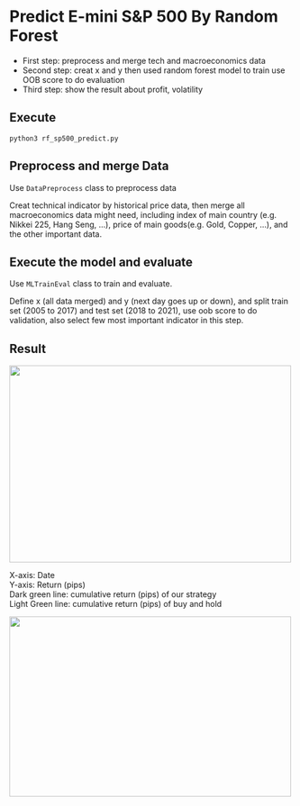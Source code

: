 # Predict E-mini S&P 500 By Random Forest
* First step: preprocess and merge tech and macroeconomics data
* Second step: creat x and y then used random forest model to train use OOB score to do evaluation
* Third step: show the result about profit, volatility
## Execute
`python3 rf_sp500_predict.py`
## Preprocess and merge Data

Use `DataPreprocess` class to preprocess data

Creat technical indicator by historical price data, then merge all macroeconomics data might need, including index of main country (e.g. Nikkei 225, Hang Seng, ...), price of main goods(e.g. Gold, Copper, ...), and the other important data. 

## Execute the model and evaluate

Use `MLTrainEval` class to train and evaluate.

Define x (all data merged) and y (next day goes up or down), and split train set (2005 to 2017) and test set (2018 to 2021), use oob score to do validation, also select few most important indicator in this step.

## Result

<img src="https://github.com/AndyFanChen/SP500_Random_Forest_Predict/blob/main/Profit_Plot.png" width="500" height="350">

X-axis: Date  
Y-axis: Return (pips)  
Dark green line: cumulative return (pips) of our strategy  
Light Green line: cumulative return (pips) of buy and hold

<img src="https://github.com/AndyFanChen/SP500_Random_Forest_Predict/blob/main/Return_Table.png" width="500" height="320">








